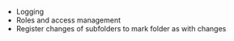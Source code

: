 * Logging
* Roles and access management
* Register changes of subfolders to mark folder as with changes